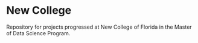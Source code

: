 
# New College

Repository for projects progressed at New College of Florida in the Master
of Data Science Program.